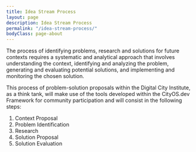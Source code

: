 ```yaml
---
title: Idea Stream Process
layout: page
description: Idea Stream Process
permalink: "/idea-stream-process/"
bodyClass: page-about
---
```



The process of identifying problems, research and solutions for future contexts requires a systematic and analytical approach that involves understanding the context, identifying and analyzing the problem, generating and evaluating potential solutions, and implementing and monitoring the chosen solution.      

This process of problem-solution proposals within the Digital City Institute, as a think tank, will make use of the tools developed within the CityOS.dev Framework for community participation and will consist in the following steps: 


1. Context Proposal
2. Problem Identification
2. Research
3. Solution Proposal
4. Solution Evaluation

